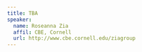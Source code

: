```yaml
---
title: TBA
speaker:
  name: Roseanna Zia
  affil: CBE, Cornell
  url: http://www.cbe.cornell.edu/ziagroup
---
```

